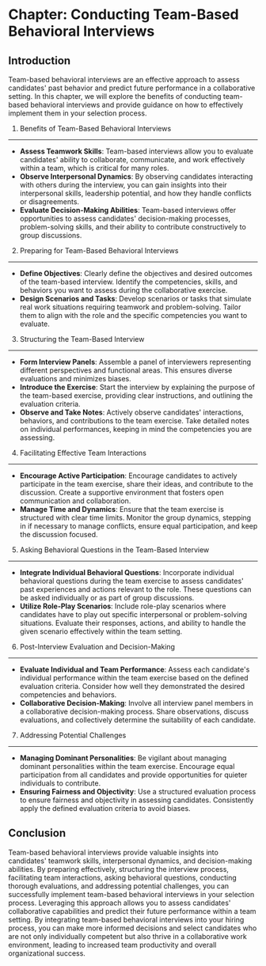 Chapter: Conducting Team-Based Behavioral Interviews
====================================================

Introduction
------------

Team-based behavioral interviews are an effective approach to assess candidates' past behavior and predict future performance in a collaborative setting. In this chapter, we will explore the benefits of conducting team-based behavioral interviews and provide guidance on how to effectively implement them in your selection process.

1. Benefits of Team-Based Behavioral Interviews
-----------------------------------------------

* **Assess Teamwork Skills**: Team-based interviews allow you to evaluate candidates' ability to collaborate, communicate, and work effectively within a team, which is critical for many roles.
* **Observe Interpersonal Dynamics**: By observing candidates interacting with others during the interview, you can gain insights into their interpersonal skills, leadership potential, and how they handle conflicts or disagreements.
* **Evaluate Decision-Making Abilities**: Team-based interviews offer opportunities to assess candidates' decision-making processes, problem-solving skills, and their ability to contribute constructively to group discussions.

2. Preparing for Team-Based Behavioral Interviews
-------------------------------------------------

* **Define Objectives**: Clearly define the objectives and desired outcomes of the team-based interview. Identify the competencies, skills, and behaviors you want to assess during the collaborative exercise.
* **Design Scenarios and Tasks**: Develop scenarios or tasks that simulate real work situations requiring teamwork and problem-solving. Tailor them to align with the role and the specific competencies you want to evaluate.

3. Structuring the Team-Based Interview
---------------------------------------

* **Form Interview Panels**: Assemble a panel of interviewers representing different perspectives and functional areas. This ensures diverse evaluations and minimizes biases.
* **Introduce the Exercise**: Start the interview by explaining the purpose of the team-based exercise, providing clear instructions, and outlining the evaluation criteria.
* **Observe and Take Notes**: Actively observe candidates' interactions, behaviors, and contributions to the team exercise. Take detailed notes on individual performances, keeping in mind the competencies you are assessing.

4. Facilitating Effective Team Interactions
-------------------------------------------

* **Encourage Active Participation**: Encourage candidates to actively participate in the team exercise, share their ideas, and contribute to the discussion. Create a supportive environment that fosters open communication and collaboration.
* **Manage Time and Dynamics**: Ensure that the team exercise is structured with clear time limits. Monitor the group dynamics, stepping in if necessary to manage conflicts, ensure equal participation, and keep the discussion focused.

5. Asking Behavioral Questions in the Team-Based Interview
----------------------------------------------------------

* **Integrate Individual Behavioral Questions**: Incorporate individual behavioral questions during the team exercise to assess candidates' past experiences and actions relevant to the role. These questions can be asked individually or as part of group discussions.
* **Utilize Role-Play Scenarios**: Include role-play scenarios where candidates have to play out specific interpersonal or problem-solving situations. Evaluate their responses, actions, and ability to handle the given scenario effectively within the team setting.

6. Post-Interview Evaluation and Decision-Making
------------------------------------------------

* **Evaluate Individual and Team Performance**: Assess each candidate's individual performance within the team exercise based on the defined evaluation criteria. Consider how well they demonstrated the desired competencies and behaviors.
* **Collaborative Decision-Making**: Involve all interview panel members in a collaborative decision-making process. Share observations, discuss evaluations, and collectively determine the suitability of each candidate.

7. Addressing Potential Challenges
----------------------------------

* **Managing Dominant Personalities**: Be vigilant about managing dominant personalities within the team exercise. Encourage equal participation from all candidates and provide opportunities for quieter individuals to contribute.
* **Ensuring Fairness and Objectivity**: Use a structured evaluation process to ensure fairness and objectivity in assessing candidates. Consistently apply the defined evaluation criteria to avoid biases.

Conclusion
----------

Team-based behavioral interviews provide valuable insights into candidates' teamwork skills, interpersonal dynamics, and decision-making abilities. By preparing effectively, structuring the interview process, facilitating team interactions, asking behavioral questions, conducting thorough evaluations, and addressing potential challenges, you can successfully implement team-based behavioral interviews in your selection process. Leveraging this approach allows you to assess candidates' collaborative capabilities and predict their future performance within a team setting. By integrating team-based behavioral interviews into your hiring process, you can make more informed decisions and select candidates who are not only individually competent but also thrive in a collaborative work environment, leading to increased team productivity and overall organizational success.
